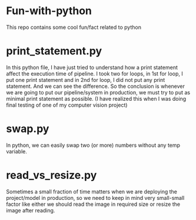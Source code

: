 # Fun-with-python
This repo contains some cool fun/fact related to python

# print_statement.py

In this python file, I have just tried to understand how a print statement affect the execution time of pipeline. I took two for loops, in 1st for loop, I put one print statement and in 2nd for loop, I did not put any print statement. And we can see the difference. So the conclusion is whenever we are going to put our pipeline/system in production, we must try to put as minimal print statement as possible. (I have realized this when I was doing final testing of one of my computer vision project) 

# swap.py
In python, we can easily swap two (or more) numbers without any temp variable.

# read_vs_resize.py
Sometimes a small fraction of time matters when we are deploying the project/model in production, so we need to keep in mind very small-small factor like either we should read the image in required size or resize the image after reading.


